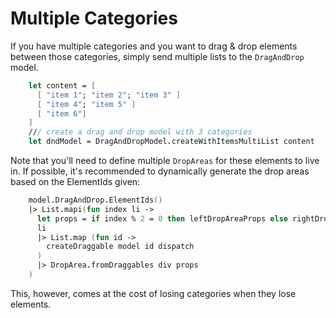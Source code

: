 # Multiple Categories

If you have multiple categories and you want to drag & drop elements between those categories, simply send multiple lists to the `DragAndDrop` model.

```Fsharp
    let content = [
      [ "item 1"; "item 2"; "item 3" ]
      [ "item 4"; "item 5" ]
      [ "item 6"]
    ]
    /// create a drag and drop model with 3 categories
    let dndModel = DragAndDropModel.createWithItemsMultiList content
```

Note that you'll need to define multiple `DropAreas` for these elements to live in. If possible, it's recommended to dynamically generate the drop areas based on the ElementIds given:

```Fsharp
    model.DragAndDrop.ElementIds()
    |> List.mapi(fun index li ->
      let props = if index % 2 = 0 then leftDropAreaProps else rightDropAreaProps
      li
      |> List.map (fun id ->
        createDraggable model id dispatch
      )
      |> DropArea.fromDraggables div props
    )
```

This, however, comes at the cost of losing categories when they lose elements.

